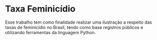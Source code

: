 # Taxa Feminicídio
Esse trabalho tem como finalidade realizar uma ilustração a respeito das taxas de feminicídio no Brasil, tendo como base registros públicos e utilizando ferramentas da linguagem Python.
